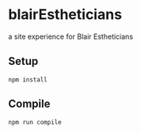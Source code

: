 # blairEstheticians
a site experience for Blair Estheticians

Setup
---

```
npm install
```


Compile
---

```
npm run compile
```
